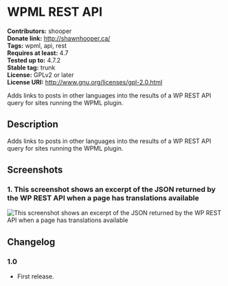 # WPML REST API #
**Contributors:** shooper  
**Donate link:** http://shawnhooper.ca/  
**Tags:** wpml, api, rest  
**Requires at least:** 4.7  
**Tested up to:** 4.7.2  
**Stable tag:** trunk  
**License:** GPLv2 or later  
**License URI:** http://www.gnu.org/licenses/gpl-2.0.html  

Adds links to posts in other languages into the results of a WP REST API query for sites running the WPML plugin.

## Description ##

Adds links to posts in other languages into the results of a WP REST API query for sites running the WPML plugin.

## Screenshots ##

### 1. This screenshot shows an excerpt of the JSON returned by the WP REST API when a page has translations available ###
![This screenshot shows an excerpt of the JSON returned by the WP REST API when a page has translations available](http://s.wordpress.org/extend/plugins/wpml-rest-api/screenshot-1.png)


## Changelog ##

### 1.0 ###
* First release.
